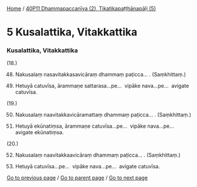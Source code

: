 
[Home](/) / [40P11 Dhammapaccanīya (2), Tikatikapaṭṭhānapāḷi (5)](/tipitaka/40P11.md)

# 5 Kusalattika, Vitakkattika

### Kusalattika, Vitakkattika

(18.)

48. Nakusalaṃ nasavitakkasavicāraṃ dhammaṃ paṭicca… . (Saṃkhittaṃ.)

49. Hetuyā catuvīsa, ārammaṇe sattarasa…pe…  vipāke nava…pe…  avigate catuvīsa.

(19.)

50. Nakusalaṃ naavitakkavicāramattaṃ dhammaṃ paṭicca… . (Saṃkhittaṃ.)

51. Hetuyā ekūnatiṃsa, ārammaṇe catuvīsa…pe…  vipāke nava…pe…  avigate ekūnatiṃsa.

(20.)

52. Nakusalaṃ naavitakkaavicāraṃ dhammaṃ paṭicca… . (Saṃkhittaṃ.)

53. Hetuyā catuvīsa…pe…  vipāke nava…pe…  avigate catuvīsa.

[Go to previous page](/tipitaka/40P11/4.md) / [Go to parent page](/tipitaka/40P11/0.md) / [Go to next page](/tipitaka/40P11/6.md)


